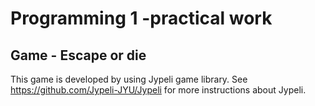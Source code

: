 # Programming 1 -practical work

## Game - Escape or die

This game is developed by using Jypeli game library. See https://github.com/Jypeli-JYU/Jypeli for more instructions about Jypeli.
